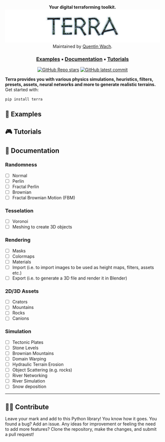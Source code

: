 <div align="center">
<style>@media (prefers-color-scheme: dark) {img.head {filter: invert(100%);}} </style>

**Your digital terraforming toolkit.**
<picture>
  <img class=head src="docs/terra_header.png">
</picture>
Maintained by [Quentin Wach](https://www.x.com/QuentinWach).
<h3>

[Examples](#examples) ▪ [Documentation](#documentation) ▪ [Tutorials](#tutorials)
</h3>

[![GitHub Repo stars](https://img.shields.io/github/stars/QuentinWach/meteor)](https://github.com/QuentinWach/meteor/stargazers)
[![GitHub latest commit](https://badgen.net/github/last-commit/QuentinWach/meteor)](https://github.com/QuentinWach/meteor/commits/main)
<!--[![Discord](https://img.shields.io/discord/1068976834382925865)](https://discord.gg/ZjZadyC7PK)-->
</div>

**Terra provides you with various physics simulations, heuristics, filters, presets, assets, neural networks and more to generate realistic terrains.**
Get started with:
```
pip install terra
```

## 🎁 Examples

## 🎮 Tutorials

## 📝 Documentation
### Randomness
+ [ ] Normal
+ [ ] Perlin
+ [ ] Fractal Perlin
+ [ ] Brownian
+ [ ] Fractal Brownian Motion (FBM)
### Tesselation
+ [ ] Voronoi
+ [ ] Meshing to create 3D objects
### Rendering
+ [ ] Masks
+ [ ] Colormaps
+ [ ] Materials
+ [ ] Import (i.e. to import images to be used as height maps, filters, assets etc.)
+ [ ] Export (i.e. to generate a 3D file and render it in Blender)
### 2D/3D Assets
+ [ ] Crators
+ [ ] Mountains
+ [ ] Rocks
+ [ ] Canions
### Simulation
+ [ ] Tectonic Plates
+ [ ] Stone Levels
+ [ ] Brownian Mountains
+ [ ] Domain Warping
+ [ ] Hydraulic Terrain Erosion
+ [ ] Object Scattering (e.g. rocks)
+ [ ] River Networking
+ [ ] River Simulation
+ [ ] Snow deposition 

---
## 🤝🏻 Contribute
Leave your mark and add to this Python library! You know how it goes. You found a bug? Add an issue. Any ideas for improvement or feeling the need to add more features? Clone the repository, make the changes, and submit a pull request!

